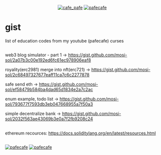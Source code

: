 <p align="center"> 
  <a href="https://twitter.com/cafe_pafe" target="blank"><img src="https://img.shields.io/twitter/follow/cafe_pafe?logo=twitter&style=plastic&labelColor=334455" alt="cafe_pafe" /></a> 
<a href="https://youtube.com/pafecafe" target="blank"><img src="https://img.shields.io/badge/youtube-watch-red/follow/cafe_pafe?logo=youtube&style=plastic&logoColor=red&labelColor=334455" alt="pafecafe" /></a> 
</p>

# gist
list of education codes from my youtube (pafecafe) curses

##

web3 blog simulator - part 1 -> https://gist.github.com/mosi-sol/2a07b3c00e192ed6fc61ec978906eaf8

royality(erc2981) merge into nft(erc721) -> https://gist.github.com/mosi-sol/2c68497327677eaff11ca7c6c2277878

safe send eth -> https://gist.github.com/mosi-sol/ef58479b584ba4dad65d1834e2a7c2ac

enum example, todo list -> https://gist.github.com/mosi-sol/793677f7593db3eb047668955a7f50a3

simple decentralize bank -> https://gist.github.com/mosi-sol/2032f563ae43069b3e0a7f2fb9208c24


##
ethereum recources: 
https://docs.soliditylang.org/en/latest/resources.html

##
<div>
<span align="left"> 
<a href="https://img.shields.io/github/license/mosi-sol/gist" target="blank"><img src="https://img.shields.io/github/license/mosi-sol/gist" alt="pafecafe" /></a> 
</span>
<span align="right"> 
<a href="https://img.shields.io/twitter/url?url=https%3A%2F%2Fgithub.com%2Fmosi-sol%2Fgist" target="blank"><img src="https://img.shields.io/twitter/url?url=https%3A%2F%2Fgithub.com%2Fmosi-sol%2Fgist" alt="pafecafe" /></a> 
</span>
</div>
